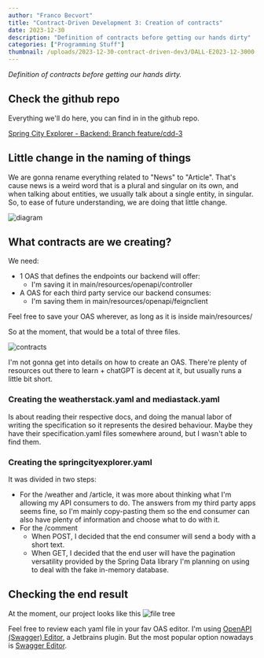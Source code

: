 ```yaml
---
author: "Franco Becvort"
title: "Contract-Driven Development 3: Creation of contracts"
date: 2023-12-30
description: "Definition of contracts before getting our hands dirty"
categories: ["Programming Stuff"]
thumbnail: /uploads/2023-12-30-contract-driven-dev3/DALL·E2023-12-3000.31.56.png
---
```


_Definition of contracts before getting our hands dirty._

## Check the github repo

Everything we'll do here, you can find in in the github repo.

[Spring City Explorer - Backend: Branch feature/cdd-3](https://github.com/franBec/springcityexplorer-backend/tree/feature/cdd-3)

## Little change in the naming of things

We are gonna rename everything related to "News" to "Article". That's cause news is a weird word that is a plural and singular on its own, and when talking about entities, we usually talk about a single entity, in singular. So, to ease of future understanding, we are doing that little change.

![diagram](/uploads/2023-12-30-contract-driven-dev3/Untitled-2023-04-13-2132.png)

## What contracts are we creating?

We need:

- 1 OAS that defines the endpoints our backend will offer:
  - I'm saving it in main/resources/openapi/controller
- A OAS for each third party service our backend consumes:
  - I'm saving them in main/resources/openapi/feignclient

Feel free to save your OAS wherever, as long as it is inside main/resources/

So at the moment, that would be a total of three files.

![contracts](/uploads/2023-12-30-contract-driven-dev3/Untitled-2023-12-30-1241.png)

I'm not gonna get into details on how to create an OAS. There're plenty of resources out there to learn + chatGPT is decent at it, but usually runs a little bit short.

### Creating the weatherstack.yaml and mediastack.yaml

Is about reading their respective docs, and doing the manual labor of writing the specification so it represents the desired behaviour. Maybe they have their specification.yaml files somewhere around, but I wasn't able to find them.

### Creating the springcityexplorer.yaml

It was divided in two steps:

- For the /weather and /article, it was more about thinking what I'm allowing my API consumers to do. The answers from my third party apps seems fine, so I'm mainly copy-pasting them so the end consumer can also have plenty of information and choose what to do with it.
- For the /comment
  - When POST, I decided that the end consumer will send a body with a short text.
  - When GET, I decided that the end user will have the pagination versatility provided by the Spring Data library I'm planning on using to deal with the fake in-memory database.

## Checking the end result

At the moment, our project looks like this
![file tree](/uploads/2023-12-30-contract-driven-dev3/Screenshot2023-12-30131549.png)

Feel free to review each yaml file in your fav OAS editor. I'm using [OpenAPI ​(Swagger)​ Editor](https://plugins.jetbrains.com/plugin/14837-openapi-swagger-editor), a Jetbrains plugin. But the most popular option nowadays is [Swagger Editor](https://editor.swagger.io/).
